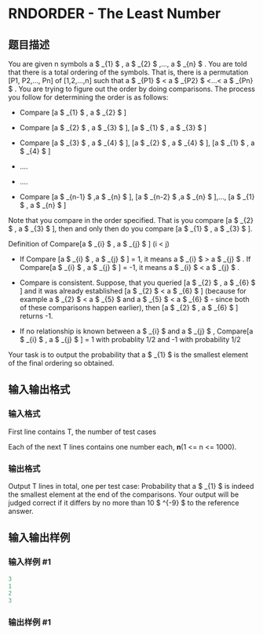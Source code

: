 # RNDORDER - The Least Number

## 题目描述

You are given n symbols a $ _{1} $ , a $ _{2} $ ,..., a $ _{n} $ . You are told that there is a total ordering of the symbols. That is, there is a permutation \[P1, P2,..., Pn\] of \[1,2,...,n\] such that a $ _{P1} $ < a $ _{P2} $ <...< a $ _{Pn} $ . You are trying to figure out the order by doing comparisons. The process you follow for determining the order is as follows:

- Compare \[a $ _{1} $ , a $ _{2} $ \]

- Compare \[a $ _{2} $ , a $ _{3} $ \], \[a $ _{1} $ , a $ _{3} $ \]

- Compare \[a $ _{3} $ , a $ _{4} $ \], \[a $ _{2} $ , a $ _{4} $ \], \[a $ _{1} $ , a $ _{4} $ \]

- ....

- ....

- Compare \[a $ _{n-1} $ ,a $ _{n} $ \], \[a $ _{n-2} $ ,a $ _{n} $ \],..., \[a $ _{1} $ , a $ _{n} $ \]

Note that you compare in the order specified. That is you compare \[a $ _{2} $ , a $ _{3} $ \], then and only then do you compare \[a $ _{1} $ , a $ _{3} $ \].

Definition of Compare\[a $ _{i} $ , a $ _{j} $ \] (i < j)

- If Compare \[a $ _{i} $ , a $ _{j} $ \] = 1, it means a $ _{i} $ > a $ _{j} $ . If Compare\[a $ _{i} $ , a $ _{j} $ \] = -1, it means a $ _{i} $ < a $ _{j} $ .

- Compare is consistent. Suppose, that you queried \[a $ _{2} $ , a $ _{6} $ \] and it was already established \[a $ _{2} $ < a $ _{6} $ \] (because for example a $ _{2} $ < a $ _{5} $ and a $ _{5} $ < a $ _{6} $ - since both of these comparisons happen earlier), then \[a $ _{2} $ , a $ _{6} $ \] returns -1.

- If no relationship is known between a $ _{i} $ and a $ _{j} $ , Compare\[a $ _{i} $ , a $ _{j} $ \] = 1 with probablity 1/2 and -1 with probability 1/2

Your task is to output the probability that a $ _{1} $ is the smallest element of the final ordering so obtained.

## 输入输出格式

### 输入格式

First line contains T, the number of test cases

Each of the next T lines contains one number each, **n**(1 <= n <= 1000).

### 输出格式

Output T lines in total, one per test case: Probability that a $ _{1} $ is indeed the smallest element at the end of the comparisons. Your output will be judged correct if it differs by no more than 10 $ ^{-9} $ to the reference answer.

## 输入输出样例

### 输入样例 #1

```cpp
3
1
2
3
```


### 输出样例 #1

```cpp

```
